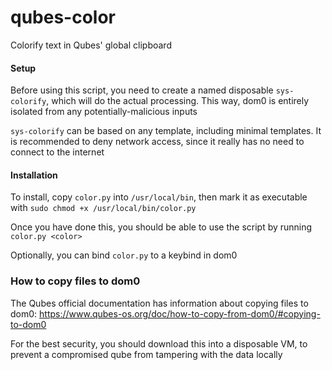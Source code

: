 # qubes-color
Colorify text in Qubes' global clipboard

#### Setup

Before using this script, you need to create a named disposable `sys-colorify`, which will do the actual processing. This way, dom0 is entirely isolated from any potentially-malicious inputs

`sys-colorify` can be based on any template, including minimal templates. It is recommended to deny network access, since it really has no need to connect to the internet

#### Installation

To install, copy `color.py` into `/usr/local/bin`, then mark it as executable with `sudo chmod +x /usr/local/bin/color.py`

Once you have done this, you should be able to use the script by running `color.py <color>`

Optionally, you can bind `color.py` to a keybind in dom0

### How to copy files to dom0

The Qubes official documentation has information about copying files to dom0: https://www.qubes-os.org/doc/how-to-copy-from-dom0/#copying-to-dom0

For the best security, you should download this into a disposable VM, to prevent a compromised qube from tampering with the data locally
